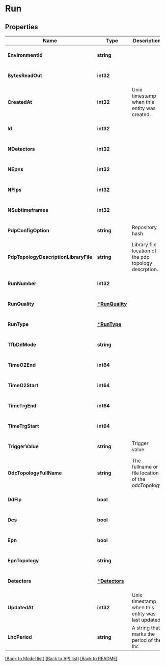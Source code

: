 # Run

## Properties
Name | Type | Description | Notes
------------ | ------------- | ------------- | -------------
**EnvironmentId** | **string** |  | [optional] [default to null]
**BytesReadOut** | **int32** |  | [optional] [default to null]
**CreatedAt** | **int32** | Unix timestamp when this entity was created. | [optional] [default to null]
**Id** | **int32** |  | [optional] [default to null]
**NDetectors** | **int32** |  | [optional] [default to null]
**NEpns** | **int32** |  | [optional] [default to null]
**NFlps** | **int32** |  | [optional] [default to null]
**NSubtimeframes** | **int32** |  | [optional] [default to null]
**PdpConfigOption** | **string** | Repository hash | [optional] [default to null]
**PdpTopologyDescriptionLibraryFile** | **string** | Library file location of the pdp topology descrption. | [optional] [default to null]
**RunNumber** | **int32** |  | [optional] [default to null]
**RunQuality** | [***RunQuality**](RunQuality.md) |  | [optional] [default to null]
**RunType** | [***RunType**](RunType.md) |  | [optional] [default to null]
**TfbDdMode** | **string** |  | [optional] [default to null]
**TimeO2End** | **int64** |  | [optional] [default to null]
**TimeO2Start** | **int64** |  | [optional] [default to null]
**TimeTrgEnd** | **int64** |  | [optional] [default to null]
**TimeTrgStart** | **int64** |  | [optional] [default to null]
**TriggerValue** | **string** | Trigger value | [optional] [default to null]
**OdcTopologyFullName** | **string** | The fullname or file location of the odcTopology | [optional] [default to null]
**DdFlp** | **bool** |  | [optional] [default to null]
**Dcs** | **bool** |  | [optional] [default to null]
**Epn** | **bool** |  | [optional] [default to null]
**EpnTopology** | **string** |  | [optional] [default to null]
**Detectors** | [***Detectors**](DETECTORS.md) |  | [optional] [default to null]
**UpdatedAt** | **int32** | Unix timestamp when this entity was last updated. | [optional] [default to null]
**LhcPeriod** | **string** | A string that marks the period of the lhc | [optional] [default to null]

[[Back to Model list]](../README.md#documentation-for-models) [[Back to API list]](../README.md#documentation-for-api-endpoints) [[Back to README]](../README.md)

